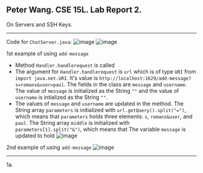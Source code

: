 Peter Wang. CSE 15L. Lab Report 2.
---

On Servers and SSH Keys.

---

Code for ```ChatServer.java```:
![image](https://github.com/petruswagnavian/cse15l-lab-reports/assets/141669683/6f07c722-7c75-4a4f-892a-2d53957d9efb)
![image](https://github.com/petruswagnavian/cse15l-lab-reports/assets/141669683/e5379fd0-b5f2-4a82-b410-c2d2f53403a5)

1st example of using ```add-message```
- Method ```Handler.handlerequest``` is called
- The argument for `Handler.handlerequest` is `url` which is of type `URI` from `import java.net.URI`. It's value is `http://localhost:1629/add-message?s=romans&user=paul`. The fields in the class are `message` and `username`. The value of `message` is initialized as the String `""` and the value of `username` is intialized as the String `""`.
- The values of `message` and `username` are updated in the method. The String array `parameters` is initialized with `url.getQuery().split("=")`, which means that `parameters` holds three elements: `s`, `romans&user`, and `paul`. The String array `middle` is initialized with `parameters[1].split("&")`, which means that The variable `message` is updated to hold 
![image](https://github.com/petruswagnavian/cse15l-lab-reports/assets/141669683/6841926e-ff31-493d-9fd1-eb95fbe41ad9)


2nd example of using ```add-message```
![image](https://github.com/petruswagnavian/cse15l-lab-reports/assets/141669683/66047c9f-a04b-4a5b-813e-8008a7e2fbc8)





---

1a.
